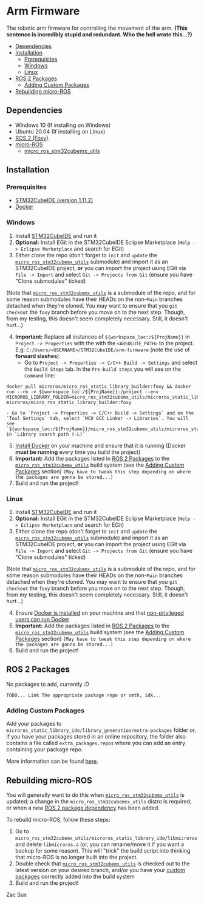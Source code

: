 # Arm Firmware

The robotic arm firmware for controlling the movement of the arm. **(This sentence is incredibly stupid and redundant. Who the hell wrote this...?)**

- [Dependencies](#dependencies)
- [Installation](#installation)
	- [Prerequisites](#prerequisites)
	- [Windows](#windows)
	- [Linux](#linux)
- [ROS 2 Packages](#ros-2-packages)
	- [Adding Custom Packages](#adding-custom-packages)
- [Rebuilding micro-ROS](#rebuilding-micro-ros)

## Dependencies

- Windows 10 (If installing on Windows)
- Ubuntu 20.04 (If installing on Linux)
- [ROS 2 (Foxy)](https://docs.ros.org/en/foxy/index.html)
- [micro-ROS](https://micro.ros.org/)
	- [micro_ros_stm32cubemx_utils](https://github.com/micro-ROS/micro_ros_stm32cubemx_utils)

## Installation

### Prerequisites

- [STM32CubeIDE (version 1.11.2)](https://www.st.com/en/development-tools/stm32cubeide.html)
- [Docker](https://www.docker.com)

### Windows

1. Install [STM32CubeIDE](https://www.st.com/en/development-tools/stm32cubeide.html) and run it
2. **Optional:** Install EGit in the STM32CubeIDE Eclipse Marketplace (`Help -> Eclipse Marketplace` and search for EGit)
3. Either clone the repo (don't forget to `init` and `update` the [`micro_ros_stm32cubemx_utils`](https://github.com/micro-ROS/micro_ros_stm32cubemx_utils) submodule) and import it as an STM32CubeIDE project, **or** you can import the project using EGit via `File -> Import` and select `Git -> Projects from Git` (ensure you have "Clone submodules" ticked)  

(Note that [`micro_ros_stm32cubemx_utils`](https://github.com/micro-ROS/micro_ros_stm32cubemx_utils) is a submodule of the repo, and for some reason submodules have their HEADs on the non-`Main` branches detached when they're cloned. You may want to ensure that you `git checkout` the `foxy` branch before you move on to the next step. Though, from my testing, this doesn't seem completely necessary. Still, it doesn't hurt...)  

4. **Important:** Replace all instances of `${workspace_loc:/${ProjName}}` in `Project -> Properties` with the with the `<ABSOLUTE_PATH>` to the project. E.g: `C:/Users/<USERNAME>/STM32CubeIDE/arm-firmware` (note the use of **forward slashes**):
    - Go to `Project -> Properties -> C/C++ Build -> Settings` and select the `Build Steps` tab. In the `Pre-build steps` you will see on the `Command` line:
```
docker pull microros/micro_ros_static_library_builder:foxy && docker run --rm -v ${workspace_loc:/${ProjName}}:/project --env MICROROS_LIBRARY_FOLDER=micro_ros_stm32cubemx_utils/microros_static_library_ide microros/micro_ros_static_library_builder:foxy
```
    - Go to `Project -> Properties -> C/C++ Build -> Settings` and on the `Tool Settings` tab, select `MCU GCC Linker -> Libraries`. You will see `${workspace_loc:/${ProjName}}/micro_ros_stm32cubemx_utils/microros_static_library_ide/libmicroros` in `Library search path (-L)`
5. [Install Docker](https://www.docker.com/) on your machine and ensure that it is running (Docker **must be running** every time you build the project) 
6. **Important:** Add the packages listed in [ROS 2 Packages](#ros-2-packages) to the [`micro_ros_stm32cubemx_utils`](https://github.com/micro-ROS/micro_ros_stm32cubemx_utils) build system (see the [Adding Custom Packages](#adding-custom-packages) section)
``(May have to tweak this step depending on where the packages are gonna be stored...)``
7. Build and run the project!

### Linux

1. Install [STM32CubeIDE](https://www.st.com/en/development-tools/stm32cubeide.html) and run it
2. **Optional:** Install EGit in the STM32CubeIDE Eclipse Marketplace (`Help -> Eclipse Marketplace` and search for EGit)
3. Either clone the repo (don't forget to `init` and `update` the [`micro_ros_stm32cubemx_utils`](https://github.com/micro-ROS/micro_ros_stm32cubemx_utils) submodule) and import it as an STM32CubeIDE project, **or** you can import the project using EGit via `File -> Import` and select `Git -> Projects from Git` (ensure you have "Clone submodules" ticked)  

(Note that [`micro_ros_stm32cubemx_utils`](https://github.com/micro-ROS/micro_ros_stm32cubemx_utils) is a submodule of the repo, and for some reason submodules have their HEADs on the non-`Main` branches detached when they're cloned. You may want to ensure that you `git checkout` the `foxy` branch before you move on to the next step. Though, from my testing, this doesn't seem completely necessary. Still, it doesn't hurt...)  

4. Ensure [Docker is installed](https://docs.docker.com/engine/install/ubuntu/) on your machine and that [non-privileged users can run Docker](https://docs.docker.com/engine/install/linux-postinstall/)
5. **Important:** Add the packages listed in [ROS 2 Packages](#ros-2-packages) to the [`micro_ros_stm32cubemx_utils`](https://github.com/micro-ROS/micro_ros_stm32cubemx_utils) build system (see the [Adding Custom Packages](#adding-custom-packages) section)
``(May have to tweak this step depending on where the packages are gonna be stored...)``
6. Build and run the project!

## ROS 2 Packages

No packages to add, currently :D

```
TODO... Link The appropriate package repo or smth, idk...
```

### Adding Custom Packages

Add your packages to `microros_static_library_ide/library_generation/extra-packages` folder or, if you have your packages stored in an online repository, the folder also contains a file called `extra_packages.repos` where you can add an entry containing your package repo.

More information can be found [here](https://github.com/micro-ROS/micro_ros_stm32cubemx_utils#adding-custom-packages).

## Rebuilding micro-ROS

You will generally want to do this when [`micro_ros_stm32cubemx_utils`](https://github.com/micro-ROS/micro_ros_stm32cubemx_utils) is updated; a change in the `micro_ros_stm32cubemex_utils` distro is required; or when a new [ROS 2 package dependency](#ros-2-packages) has been added.

To rebuild micro-ROS, follow these steps:
1. Go to `micro_ros_stm32cubemx_utils/microros_static_library_ide/libmicroros` and delete `libmicroros.a` (or, you can rename/move it if you want a backup for some reason). This will "trick" the build script into thinking that micro-ROS is no longer built into the project.
2. Double check that [`micro_ros_stm32cubemx_utils`](https://github.com/micro-ROS/micro_ros_stm32cubemx_utils) is checked out to the latest version on your desired branch, and/or you have your [custom packages](#adding-custom-packages) correctly added into the build system
3. Build and run the project!

Zac Sux
